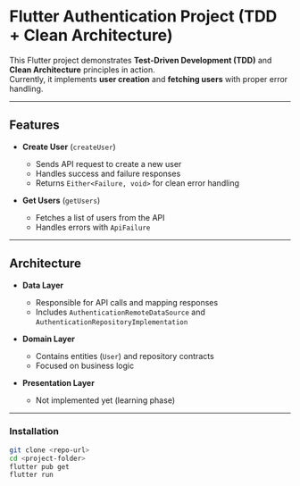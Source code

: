 # Flutter Authentication Project (TDD + Clean Architecture)

This Flutter project demonstrates **Test-Driven Development (TDD)** and **Clean Architecture** principles in action.  
Currently, it implements **user creation** and **fetching users** with proper error handling.

---

## Features

- **Create User** (`createUser`)
    - Sends API request to create a new user
    - Handles success and failure responses
    - Returns `Either<Failure, void>` for clean error handling

- **Get Users** (`getUsers`)
    - Fetches a list of users from the API
    - Handles errors with `ApiFailure`

---

## Architecture

- **Data Layer**
    - Responsible for API calls and mapping responses
    - Includes `AuthenticationRemoteDataSource` and `AuthenticationRepositoryImplementation`

- **Domain Layer**
    - Contains entities (`User`) and repository contracts
    - Focused on business logic

- **Presentation Layer**
    - Not implemented yet (learning phase)

---

### Installation

```bash
git clone <repo-url>
cd <project-folder>
flutter pub get
flutter run
